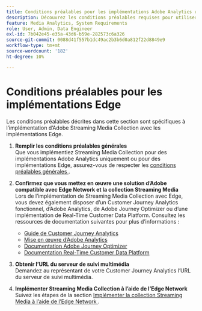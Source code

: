 ```yaml
---
title: Conditions préalables pour les implémentations Adobe Analytics uniquement
description: Découvrez les conditions préalables requises pour utiliser Streaming Media Collection avec des implémentations Adobe Analytics uniquement ou des implémentations Edge
feature: Media Analytics, System Requirements
role: User, Admin, Data Engineer
exl-id: 7b042e45-e35a-43d6-b59e-282573c6a326
source-git-commit: 0088d41f557b1dc49ac2b3b6d0a812f22d8849e9
workflow-type: tm+mt
source-wordcount: '182'
ht-degree: 10%

---
```


# Conditions préalables pour les implémentations Edge

Les conditions préalables décrites dans cette section sont spécifiques à l’implémentation d’Adobe Streaming Media Collection avec les implémentations Edge.

1. **Remplir les conditions préalables générales**<br>
Que vous implémentiez Streaming Media Collection pour des implémentations Adobe Analytics uniquement ou pour des implémentations Edge, assurez-vous de respecter les [ conditions préalables générales ](/help/getting-started/prereqs.md).

1. **Confirmez que vous mettez en œuvre une solution d’Adobe compatible avec Edge Network et la collection Streaming Media**<br>
Lors de l’implémentation de Streaming Media Collection avec Edge, vous devez également disposer d’un Customer Journey Analytics fonctionnel, d’Adobe Analytics, de Adobe Journey Optimizer ou d’une implémentation de Real-Time Customer Data Platform. Consultez les ressources de documentation suivantes pour plus d’informations :
   * [Guide de Customer Journey Analytics](https://experienceleague.adobe.com/docs/analytics-platform/using/cja-landing.html?lang=fr)
   * [Mise en œuvre d’Adobe Analytics](https://experienceleague.adobe.com/docs/analytics/implementation/home.html?lang=fr)
   * [Documentation Adobe Journey Optimizer](https://experienceleague.adobe.com/docs/journey-optimizer.html?lang=fr)
   * [Documentation Real-Time Customer Data Platform](https://experienceleague.adobe.com/docs/real-time-customer-data-platform.html?lang=fr)

1. **Obtenir l’URL du serveur de suivi multimédia**<br>
Demandez au représentant de votre Customer Journey Analytics l’URL du serveur de suivi multimédia. <!-- This is the `collection-api-server` URL for the Mobile SDK, the JavaScript SDK, and the non-collection-api tracking server for Roku. Domain names for API implementation is: `[your_namespace].hb-api.omtrdc.net`. -->

1. **Implémenter Streaming Media Collection à l’aide de l’Edge Network**<br>
Suivez les étapes de la section [ Implémenter la collection Streaming Media à l’aide de l’Edge Network ](/help/implementation/edge/implementation-edge.md).
